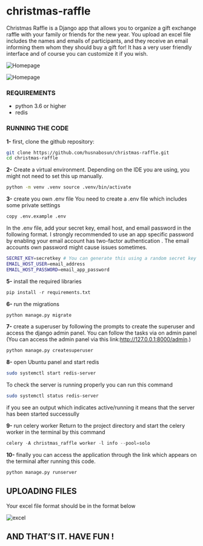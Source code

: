 # christmas-raffle
Christmas Raffle is a Django app that allows you to organize a gift exchange raffle with your family or friends for the new year.
You upload an excel file includes the names and emails of participants, and they receive an email informing them whom they should buy a gift for!
It has a very user friendly interface and of course  you can customize it if you wish.


![Homepage]( https://i.imgur.com/vYoiqiE.png=300x200)


![Homepage]( https://i.imgur.com/8ldAHb0.png)
### REQUIREMENTS
 - python 3.6 or higher 
- redis
### RUNNING THE CODE
**1-** first, clone the github repository:
```bash 
git clone https://github.com/husnabosun/christmas-raffle.git
cd christmas-raffle
```
**2-** Create a virtual environment. Depending on the IDE you are using, you might not need to set this up manually.
```bash 
python -m venv .venv source .venv/bin/activate
````
**3-** create you own .env file
You need to create a .env file which includes some private settings
```bash 
copy .env.example .env
```
In the .env file, add your secret key, email host, and email password in the following format. I strongly  recommended to use an app specific password by enabling your email account has two-factor authentication . The email accounts own password might cause issues sometimes.
```bash 
SECRET_KEY=secretkey # You can generate this using a random secret key generator
EMAIL_HOST_USER=email_address 
EMAIL_HOST_PASSWORD=email_app_password
```

**5-** install the required libraries
```python
pip install -r requirements.txt
```
**6-** run the migrations
```python
python manage.py migrate
```
**7-** create a superuser by following the prompts to create the superuser and access the django admin panel. You can follow the tasks via on admin panel (You can access the admin panel via this link:http://127.0.0.1:8000/admin.)
```python 
python manage.py createsuperuser
```
**8-** open Ubuntu panel and start redis
```bash 
sudo systemctl start redis-server
```
To check the server is running properly you can run this command
```bash 
sudo systemctl status redis-server
```
if you see an output which indicates active/running it means that the server has been started successully

**9-** run celery worker
Return to the project directory and start the celery worker in the terminal by this command
```python
celery -A christmas_raffle worker -l info --pool=solo
```
**10-** finally you can access the application through the link which appears on the terminal after running this code.
```python
python manage.py runserver
```
## UPLOADING FILES
Your excel file format should be in the format below

![excel]( https://i.imgur.com/n3lig67.png)

## AND THAT’S IT. HAVE FUN !
